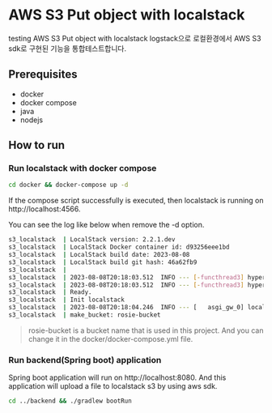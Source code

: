 # AWS S3 Put object with localstack

testing AWS S3 Put object with localstack
logstack으로 로컬환경에서 AWS S3 sdk로 구현된 기능을 통합테스트합니다.

## Prerequisites

- docker
- docker compose
- java
- nodejs

## How to run

### Run localstack with docker compose
```bash
cd docker && docker-compose up -d
```
If the compose script successfully is executed, then localstack is running on http://localhost:4566.

You can see the log like below when remove the -d option.
```bash
s3_localstack  | LocalStack version: 2.2.1.dev
s3_localstack  | LocalStack Docker container id: d93256eee1bd
s3_localstack  | LocalStack build date: 2023-08-08
s3_localstack  | LocalStack build git hash: 46a62fb9
s3_localstack  |
s3_localstack  | 2023-08-08T20:18:03.512  INFO --- [-functhread3] hypercorn.error            : Running on https://0.0.0.0:4566 (CTRL + C to quit)
s3_localstack  | 2023-08-08T20:18:03.512  INFO --- [-functhread3] hypercorn.error            : Running on https://0.0.0.0:4566 (CTRL + C to quit)
s3_localstack  | Ready.
s3_localstack  | Init localstack
s3_localstack  | 2023-08-08T20:18:04.246  INFO --- [   asgi_gw_0] localstack.request.aws     : AWS s3.CreateBucket => 200
s3_localstack  | make_bucket: rosie-bucket
```
> rosie-bucket is a bucket name that is used in this project. And you can change it in the docker/docker-compose.yml file.

### Run backend(Spring boot) application

Spring boot application will run on http://localhost:8080.
And this application will upload a file to localstack s3 by using aws sdk.

```bash
cd ../backend && ./gradlew bootRun
```